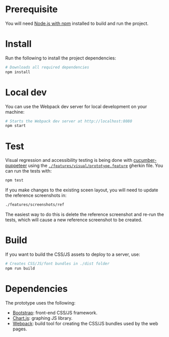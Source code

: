 # Prerequisite
You will need [Node.js with npm](https://nodejs.org/en/download/) installed to build and run the project.

# Install
Run the following to install the project dependencies:
```bash
# Downloads all required dependencies
npm install
```

# Local dev
You can use the Webpack dev server for local development on your machine:
```bash
# Starts the Webpack dev server at http://localhost:8080
npm start
```

# Test
Visual regression and accessibility testing is being done with [cucumber-puppeteer](https://github.com/patheard/cucumber-puppeteer) using the [`./features/visual/prototype.feature`](https://github.com/csps-efpc-daan-students-etudiants/team-6/blob/master/prototype/features/visual/prototype.feature) gherkin file.  You can run the tests with:
```bash
npm test
```
If you make changes to the existing sceen layout, you will need to update the reference screenshots in:
```bash
./features/screenshots/ref
```
The easiest way to do this is delete the reference screenshot and re-run the tests, which will cause a new reference screenshot to be created.

# Build
If you want to build the CSS/JS assets to deploy to a server, use:
```bash
# Creates CSS/JS/font bundles in ./dist folder
npm run build
```

# Dependencies
The prototype uses the following:

* [Bootstrap](https://getbootstrap.com/): front-end CSS/JS framework.
* [Chart.js](https://www.chartjs.org/): graphing JS library.
* [Webpack](https://webpack.js.org/): build tool for creating the CSS/JS bundles used by the web pages.
